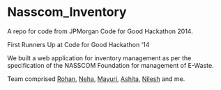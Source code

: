 # Nasscom_Inventory
A repo for code from JPMorgan Code for Good Hackathon 2014.

First Runners Up at Code for Good Hackathon '14

We built a web application for inventory management as per the specification of the NASSCOM Foundation for management of E-Waste.

Team comprised <a href="https://in.linkedin.com/in/rohan-tondulkar-485b3169" target="_blank">Rohan</a>, <a href="https://in.linkedin.com/in/neha-puthran-7a76359a" target="_blank">Neha</a>, <a href="https://in.linkedin.com/in/mayuri-kadam-70b79557" target="_blank">Mayuri</a>, <a href="https://www.linkedin.com/in/ashita-prasad-7380b09b" target="_blank">Ashita</a>, <a href="https://in.linkedin.com/in/nilesh-shelar-b455143a" target="_blank">Nilesh</a> and me.
